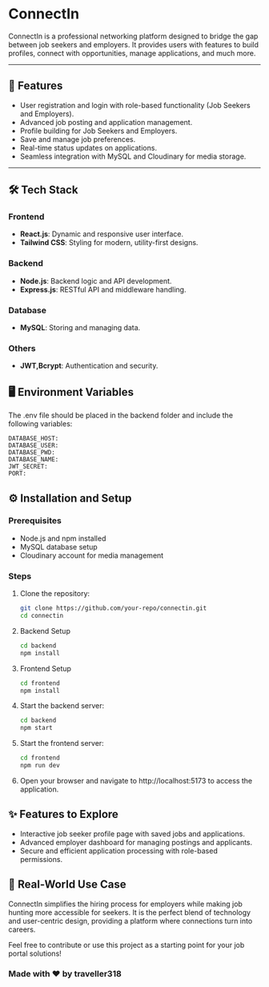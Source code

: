 # ConnectIn

ConnectIn is a professional networking platform designed to bridge the gap between job seekers and employers. It provides users with features to build profiles, connect with opportunities, manage applications, and much more.

---

## 🌟 Features
- User registration and login with role-based functionality (Job Seekers and Employers).
- Advanced job posting and application management.
- Profile building for Job Seekers and Employers.
- Save and manage job preferences.
- Real-time status updates on applications.
- Seamless integration with MySQL and Cloudinary for media storage.

---

## 🛠️ Tech Stack
### **Frontend**
- **React.js**: Dynamic and responsive user interface.
- **Tailwind CSS**: Styling for modern, utility-first designs.

### **Backend**
- **Node.js**: Backend logic and API development.
- **Express.js**: RESTful API and middleware handling.

### **Database**
- **MySQL**: Storing and managing data.

### **Others**
- **JWT,Bcrypt**: Authentication and security.



## 🖥️ Environment Variables
The .env file should be placed in the backend folder and include the following variables:

```
DATABASE_HOST:
DATABASE_USER: 
DATABASE_PWD:
DATABASE_NAME:
JWT_SECRET:
PORT:
```


## ⚙️ Installation and Setup

### Prerequisites
- Node.js and npm installed
- MySQL database setup
- Cloudinary account for media management

### Steps

1. Clone the repository:
   ```bash
   git clone https://github.com/your-repo/connectin.git
   cd connectin
   ```
2. Backend Setup
   ```bash
   cd backend
   npm install
   ```
3. Frontend Setup
   ```bash
   cd frontend
   npm install
   ```

4. Start the backend server:
   ```bash
   cd backend
   npm start   
   ```

5. Start the frontend server:
   ```bash
   cd frontend
   npm run dev
   ```

6. Open your browser and navigate to http://localhost:5173 to access the application.


## ✨ Features to Explore
- Interactive job seeker profile page with saved jobs and applications.
- Advanced employer dashboard for managing postings and applicants.
- Secure and efficient application processing with role-based permissions.

## 🎉 Real-World Use Case
ConnectIn simplifies the hiring process for employers while making job hunting more accessible for seekers. It is the perfect blend of technology and user-centric design, providing a platform where connections turn into careers.

Feel free to contribute or use this project as a starting point for your job portal solutions!


### Made with ❤️ by traveller318


